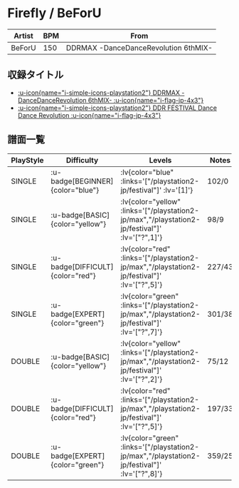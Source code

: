 # Firefly / BeForU

|Artist|BPM|From|
|------|---|----|
|BeForU|150|DDRMAX -DanceDanceRevolution 6thMIX-|

## 収録タイトル

- [ :u-icon{name="i-simple-icons-playstation2"} DDRMAX -DanceDanceRevolution 6thMIX- :u-icon{name="i-flag-jp-4x3"} ](/playstation2-jp/max)
- [ :u-icon{name="i-simple-icons-playstation2"} DDR FESTIVAL Dance Dance Revolution :u-icon{name="i-flag-jp-4x3"} ](/playstation2-jp/festival)

## 譜面一覧

|PlayStyle|Difficulty|Levels|Notes|Movie|
|---------|----------|------|-----|-----|
|SINGLE| :u-badge[BEGINNER]{color="blue"} | :lv{color="blue" :links='["/playstation2-jp/festival"]' :lv='[1]'} |102/0||
|SINGLE| :u-badge[BASIC]{color="yellow"} | :lv{color="yellow" :links='["/playstation2-jp/max","/playstation2-jp/festival"]' :lv='["?",1]'} |98/9||
|SINGLE| :u-badge[DIFFICULT]{color="red"} | :lv{color="red" :links='["/playstation2-jp/max","/playstation2-jp/festival"]' :lv='["?",5]'} |227/43||
|SINGLE| :u-badge[EXPERT]{color="green"} | :lv{color="green" :links='["/playstation2-jp/max","/playstation2-jp/festival"]' :lv='["?",7]'} |301/38||
|DOUBLE| :u-badge[BASIC]{color="yellow"} | :lv{color="yellow" :links='["/playstation2-jp/max","/playstation2-jp/festival"]' :lv='["?",2]'} |75/12||
|DOUBLE| :u-badge[DIFFICULT]{color="red"} | :lv{color="red" :links='["/playstation2-jp/max","/playstation2-jp/festival"]' :lv='["?",5]'} |197/33||
|DOUBLE| :u-badge[EXPERT]{color="green"} | :lv{color="green" :links='["/playstation2-jp/max","/playstation2-jp/festival"]' :lv='["?",8]'} |359/25||
